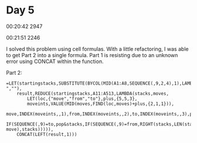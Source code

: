 # Day 5
00:20:42  2947

00:21:51   2246

I solved this problem using cell formulas. With a little refactoring, I was able to get Part 2 into a single formula.
Part 1 is resisting due to an unknown error using CONCAT within the function.

Part 2:

    =LET(startingstacks,SUBSTITUTE(BYCOL(MID(A1:A8,SEQUENCE(,9,2,4),1),LAMBDA(r,CONCAT(r)))," ",""),
        result,REDUCE(startingstacks,A11:A513,LAMBDA(stacks,moves,
            LET(loc,{"move","from","to"},plus,{5,5,3},
            moveints,VALUE(MID(moves,FIND(loc,moves)+plus,{2,1,1})),
            move,INDEX(moveints,,1),from,INDEX(moveints,,2),to,INDEX(moveints,,3),pop,LEFT(INDEX(stacks,,from),move),
            IF(SEQUENCE(,9)=to,pop&stacks,IF(SEQUENCE(,9)=from,RIGHT(stacks,LEN(stacks)-move),stacks))))),
        CONCAT(LEFT(result,1)))
